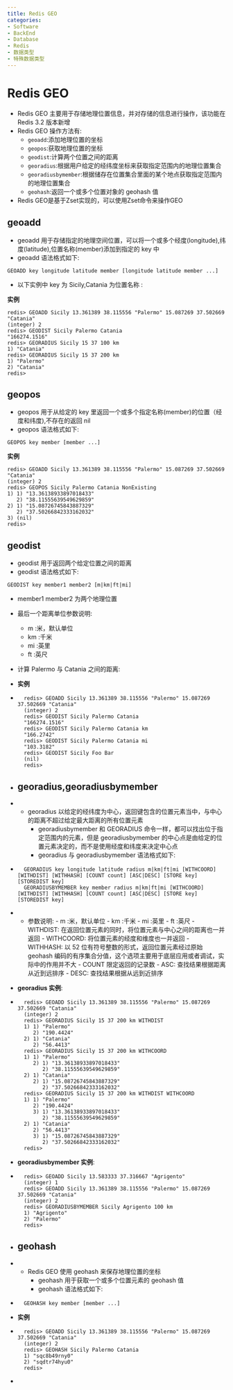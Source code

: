 ```yaml
---
title: Redis GEO
categories:
- Software
- BackEnd
- Database
- Redis
- 数据类型
- 特殊数据类型
---
```

# Redis GEO

- Redis GEO 主要用于存储地理位置信息，并对存储的信息进行操作，该功能在 Redis 3.2 版本新增
- Redis GEO 操作方法有:
    - `geoadd`:添加地理位置的坐标
    - `geopos`:获取地理位置的坐标
    - `geodist`:计算两个位置之间的距离
    - `georadius`:根据用户给定的经纬度坐标来获取指定范围内的地理位置集合
    - `georadiusbymember`:根据储存在位置集合里面的某个地点获取指定范围内的地理位置集合
    - `geohash`:返回一个或多个位置对象的 geohash 值
- Redis GEO是基于Zset实现的，可以使用Zset命令来操作GEO

## geoadd

- geoadd 用于存储指定的地理空间位置，可以将一个或多个经度(longitude),纬度(latitude),位置名称(member)添加到指定的 key 中
- geoadd 语法格式如下:

```
GEOADD key longitude latitude member [longitude latitude member ...]
```

- 以下实例中 key 为 Sicily,Catania 为位置名称 :

**实例**

```
redis> GEOADD Sicily 13.361389 38.115556 "Palermo" 15.087269 37.502669 "Catania"
(integer) 2
redis> GEODIST Sicily Palermo Catania
"166274.1516"
redis> GEORADIUS Sicily 15 37 100 km
1) "Catania"
redis> GEORADIUS Sicily 15 37 200 km
1) "Palermo"
2) "Catania"
redis>
```

## geopos

- geopos 用于从给定的 key 里返回一个或多个指定名称(member)的位置（经度和纬度),不存在的返回 nil
- geopos 语法格式如下:

```
GEOPOS key member [member ...]
```

**实例**

```
redis> GEOADD Sicily 13.361389 38.115556 "Palermo" 15.087269 37.502669 "Catania"
(integer) 2
redis> GEOPOS Sicily Palermo Catania NonExisting
1) 1) "13.36138933897018433"
   2) "38.11555639549629859"
2) 1) "15.08726745843887329"
   2) "37.50266842333162032"
3) (nil)
redis>
```

## geodist

- geodist 用于返回两个给定位置之间的距离
- geodist 语法格式如下:

```
GEODIST key member1 member2 [m|km|ft|mi]
```

- member1 member2 为两个地理位置
- 最后一个距离单位参数说明:
    - m :米，默认单位
    - km :千米
    - mi :英里
    - ft :英尺
- 计算 Palermo 与 Catania 之间的距离:

- **实例**

- ```
    redis> GEOADD Sicily 13.361389 38.115556 "Palermo" 15.087269 37.502669 "Catania"
    (integer) 2
    redis> GEODIST Sicily Palermo Catania
    "166274.1516"
    redis> GEODIST Sicily Palermo Catania km
    "166.2742"
    redis> GEODIST Sicily Palermo Catania mi
    "103.3182"
    redis> GEODIST Sicily Foo Bar
    (nil)
    redis>
    ```

- ## georadius,georadiusbymember

- - georadius 以给定的经纬度为中心，返回键包含的位置元素当中，与中心的距离不超过给定最大距离的所有位置元素
    - georadiusbymember 和 GEORADIUS 命令一样，都可以找出位于指定范围内的元素，但是 georadiusbymember 的中心点是由给定的位置元素决定的，而不是使用经度和纬度来决定中心点
    - georadius 与 georadiusbymember 语法格式如下:

- ```
    GEORADIUS key longitude latitude radius m|km|ft|mi [WITHCOORD] [WITHDIST] [WITHHASH] [COUNT count] [ASC|DESC] [STORE key] [STOREDIST key]
    GEORADIUSBYMEMBER key member radius m|km|ft|mi [WITHCOORD] [WITHDIST] [WITHHASH] [COUNT count] [ASC|DESC] [STORE key] [STOREDIST key]
    ```

- - 参数说明:
        - m :米，默认单位
        - km :千米
        - mi :英里
        - ft :英尺
        - WITHDIST: 在返回位置元素的同时，将位置元素与中心之间的距离也一并返回
        - WITHCOORD: 将位置元素的经度和维度也一并返回
        - WITHHASH: 以 52 位有符号整数的形式，返回位置元素经过原始 geohash 编码的有序集合分值，这个选项主要用于底层应用或者调试，实际中的作用并不大
        - COUNT 限定返回的记录数
        - ASC: 查找结果根据距离从近到远排序
        - DESC: 查找结果根据从远到近排序

- **georadius 实例**:

- ```
    redis> GEOADD Sicily 13.361389 38.115556 "Palermo" 15.087269 37.502669 "Catania"
    (integer) 2
    redis> GEORADIUS Sicily 15 37 200 km WITHDIST
    1) 1) "Palermo"
       2) "190.4424"
    2) 1) "Catania"
       2) "56.4413"
    redis> GEORADIUS Sicily 15 37 200 km WITHCOORD
    1) 1) "Palermo"
       2) 1) "13.36138933897018433"
          2) "38.11555639549629859"
    2) 1) "Catania"
       2) 1) "15.08726745843887329"
          2) "37.50266842333162032"
    redis> GEORADIUS Sicily 15 37 200 km WITHDIST WITHCOORD
    1) 1) "Palermo"
       2) "190.4424"
       3) 1) "13.36138933897018433"
          2) "38.11555639549629859"
    2) 1) "Catania"
       2) "56.4413"
       3) 1) "15.08726745843887329"
          2) "37.50266842333162032"
    redis>
    ```

- **georadiusbymember 实例**:

- ```
    redis> GEOADD Sicily 13.583333 37.316667 "Agrigento"
    (integer) 1
    redis> GEOADD Sicily 13.361389 38.115556 "Palermo" 15.087269 37.502669 "Catania"
    (integer) 2
    redis> GEORADIUSBYMEMBER Sicily Agrigento 100 km
    1) "Agrigento"
    2) "Palermo"
    redis>
    ```

- ## geohash

- - Redis GEO 使用 geohash 来保存地理位置的坐标
    - geohash 用于获取一个或多个位置元素的 geohash 值
    - geohash 语法格式如下:

- ```
    GEOHASH key member [member ...]
    ```

- **实例**

- ```
    redis> GEOADD Sicily 13.361389 38.115556 "Palermo" 15.087269 37.502669 "Catania"
    (integer) 2
    redis> GEOHASH Sicily Palermo Catania
    1) "sqc8b49rny0"
    2) "sqdtr74hyu0"
    redis>
    ```

-